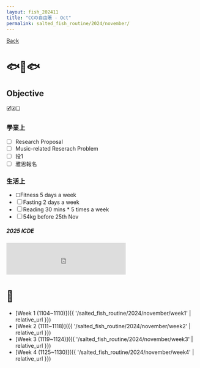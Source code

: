 ```yaml
---
layout: fish_202411
title: "CCの自由賬 - Oct"
permalink: salted_fish_routine/2024/november/
---
```


<a href="{{ '/salted_fish_routine/2024/' | relative_url }}">Back</a>

# 🐟🐠🐟

## Objective
🗹🗵☐

### 學業上
* ☐ Research Proposal
* ☐ Music-related Reserach Problem
* ☐ 投1
* ☐ 雅思報名



### 生活上
* ☐Fitness 5 days a week
* ☐ Fasting 2 days a week
* ☐ Reading 30 mins * 5 times a week
* ☐ 54kg before 25th Nov





##### 2025 ICDE

<iframe src="https://free.timeanddate.com/countdown/i750r7bm/n594/cf12/cm0/cu4/ct0/cs0/ca0/co0/cr0/ss0/cac909/cpc909/pcfff/tcfff/fs200/szw448/szh189/iso2024-11-26T00:00:00/bo2" allowTransparency="true" frameborder="0" width="312" height="83"></iframe>


# 🎏
- [Week 1 (1104~1110)]({{ '/salted_fish_routine/2024/november/week1' | relative_url }})
- [Week 2 (1111~1118)]({{ '/salted_fish_routine/2024/november/week2' | relative_url }})
- [Week 3 (1119~1124)]({{ '/salted_fish_routine/2024/november/week3' | relative_url }})
- [Week 4 (1125~1130)]({{ '/salted_fish_routine/2024/november/week4' | relative_url }})

